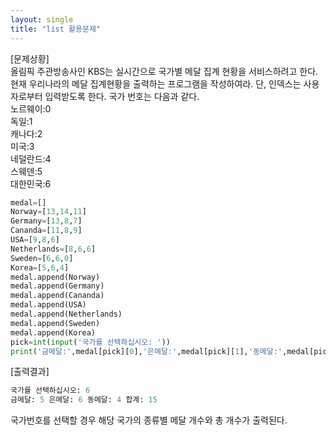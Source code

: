 ```yaml
---
layout: single
title: "list 활용문제"
---
```

[문제상황]  
올림픽 주관방송사인 KBS는 실시간으로 국가별 메달 집계 현황을 서비스하려고 한다. 현재
우리나라의 메달 집계현황을 출력하는 프로그램을 작성하여라. 단, 인덱스는 사용자로부터
입력받도록 한다. 국가 번호는 다음과 같다.  
노르웨이:0  
독일:1  
캐나다:2  
미국:3  
네덜란드:4  
스웨덴:5  
대한민국:6  
```python
medal=[]
Norway=[13,14,11]
Germany=[13,8,7]
Cananda=[11,8,9]
USA=[9,8,6]
Netherlands=[8,6,6]
Sweden=[6,6,0]
Korea=[5,6,4]
medal.append(Norway)
medal.append(Germany)
medal.append(Cananda)
medal.append(USA)
medal.append(Netherlands)
medal.append(Sweden)
medal.append(Korea)
pick=int(input('국가를 선택하십시오: '))
print('금메달:',medal[pick][0],'은메달:',medal[pick][1],'동메달:',medal[pick][2],'합계:',medal[pick][0]+medal[pick][1]+medal[pick][2])
```
[출력결과]
```python
국가를 선택하십시오: 6
금메달: 5 은메달: 6 동메달: 4 합계: 15
```
국가번호를 선택할 경우 해당 국가의 종류별 메달 개수와 총 개수가 출력된다.
